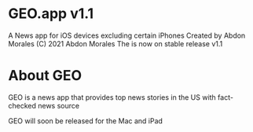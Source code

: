 # GEO.app v1.1
A News app for iOS devices excluding certain iPhones
Created by Abdon Morales
(C) 2021 Abdon Morales
The is now on stable release v1.1
# About GEO
GEO is a news app that provides top news stories in the US with fact-checked news source

GEO will soon be released for the Mac and iPad
